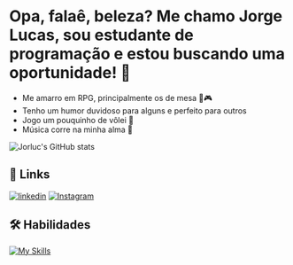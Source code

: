 
# Opa, falaê, beleza? Me chamo Jorge Lucas, sou estudante de programação e estou buscando uma oportunidade! 👋
- Me amarro em RPG, principalmente os de mesa 🎲🎮
- Tenho um humor duvidoso para alguns e perfeito para outros
- Jogo um pouquinho de vôlei 🏐
- Música corre na minha alma 🎵

![Jorluc's GitHub stats](https://github-readme-stats.vercel.app/api?username=lucasnadaes&show_icons=true&theme=radical)

## 🔗 Links
[![linkedin](https://img.shields.io/badge/linkedin-0A66C2?style=for-the-badge&logo=linkedin&logoColor=white)](https://www.linkedin.com/in/lucasnadaes/)
[![Instagram](https://img.shields.io/badge/Instagram-%23E4405F.svg?style=for-the-badge&logo=Instagram&logoColor=white)](https://www.instagram.com/jojiyosoy/)

## 🛠 Habilidades
[![My Skills](https://skillicons.dev/icons?i=html,css,js,ts,vue,cs,dotnet,git,github)](https://skillicons.dev)

